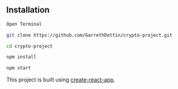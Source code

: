 ## Installation

```bash
Open Terminal 
```

```bash
git clone https://github.com/GarrethDottin/crypto-project.git
```

```bash
cd crypto-project
```

```bash
npm install
```

```bash
npm start
```


This project is built using [create-react-app](https://github.com/facebookincubator/create-react-app).
